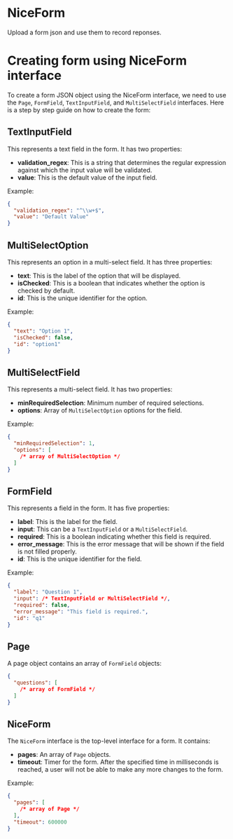 # NiceForm

Upload a form json and use them to record reponses.

# Creating form using NiceForm interface

To create a form JSON object using the NiceForm interface, we need to use the `Page`, `FormField`, `TextInputField`, and `MultiSelectField` interfaces. Here is a step by step guide on how to create the form:

## TextInputField

This represents a text field in the form. It has two properties:

- **validation_regex**: This is a string that determines the regular expression against which the input value will be validated.
- **value**: This is the default value of the input field.

Example:

```json
{
  "validation_regex": "^\\w+$",
  "value": "Default Value"
}
```

## MultiSelectOption

This represents an option in a multi-select field. It has three properties:

- **text**: This is the label of the option that will be displayed.
- **isChecked**: This is a boolean that indicates whether the option is checked by default.
- **id**: This is the unique identifier for the option.

Example:

```json
{
  "text": "Option 1",
  "isChecked": false,
  "id": "option1"
}
```

## MultiSelectField

This represents a multi-select field. It has two properties:

- **minRequiredSelection**: Minimum number of required selections.
- **options**: Array of `MultiSelectOption` options for the field.

Example:

```json
{
  "minRequiredSelection": 1,
  "options": [
    /* array of MultiSelectOption */
  ]
}
```

## FormField

This represents a field in the form. It has five properties:

- **label**: This is the label for the field.
- **input**: This can be a `TextInputField` or a `MultiSelectField`.
- **required**: This is a boolean indicating whether this field is required.
- **error_message**: This is the error message that will be shown if the field is not filled properly.
- **id**: This is the unique identifier for the field.

Example:

```json
{
  "label": "Question 1",
  "input": /* TextInputField or MultiSelectField */,
  "required": false,
  "error_message": "This field is required.",
  "id": "q1"
}
```

## Page

A page object contains an array of `FormField` objects:

```json
{
  "questions": [
    /* array of FormField */
  ]
}
```

## NiceForm

The `NiceForm` interface is the top-level interface for a form. It contains:

- **pages**: An array of `Page` objects.
- **timeout**: Timer for the form. After the specified time in milliseconds is reached, a user will not be able to make any more changes to the form.

Example:

```json
{
  "pages": [
    /* array of Page */
  ],
  "timeout": 600000
}
```